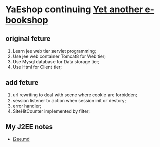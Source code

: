 # YaEshop continuing [Yet another e-bookshop](https://github.com/kitianFresh/yaebsdbcp/tree/yaebsum)

## original feture
 1. Learn jee web tier servlet programming;
 2. Use jee web container Tomcat8 for Web tier;
 3. Use Mysql database for Data storage tier;
 4. Use Html for Client tier;
 
## add feture
 1. url rewriting to deal with scene where cookie are forbidden;
 2. session listener to action when session init or destory;
 3. error handler;
 4. SiteHitCounter implemented by filter;
 
## My J2EE notes
 * [j2ee.md](https://github.com/kitianFresh/YaEshop/blob/master/Web-Content/j2ee.md)
 
 
